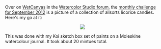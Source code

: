 <div id="wikitext">

Over on [WetCanvas](http://www.wetcanvas.com) in the [Watercolor Studio
forum](http://www.wetcanvas.com/forums/forumdisplay.php?f=306), the
[monthly challenge for September
2012](http://www.wetcanvas.com/forums/showthread.php?t=1240742) is a
picture of a collection of allsorts licorice candies. Here's my go at
it:

<div class="vspace">

</div>

<div style="text-align: center;">

<div>

![](http://wiki.tamouse.org?n=uploads.Art.WetCanvasSept2012ChallengeAllsorts.allsorts.jpg)

</div>

</div>

This was done with my Koi sketch box set of paints on a Moleskine
watercolour journal. It took about 20 mintues total.

<div class="vspace">

</div>

<div style="display: none;">

Summary:a monthly exercise in watercolour painting
Parent:(Art.)Exercises <span
class="wikiword">[IncludeMe](http://wiki.tamouse.org?n=Art.IncludeMe?action=edit)[?](http://wiki.tamouse.org?n=Art.IncludeMe?action=edit)</span>:[Exercises](http://wiki.tamouse.org?n=Art.Exercises?action=print)
Categories:[Painting](http://wiki.tamouse.org?n=Category.Painting) Tags:
watercolour, wet canvas, Sept 2012

</div>

</div>
